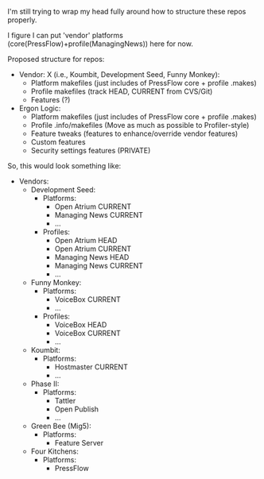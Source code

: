 I'm still trying to wrap my head fully around how to structure these repos properly.

I figure I can put 'vendor' platforms (core(PressFlow)+profile(ManagingNews)) here for now.

Proposed structure for repos:
 * Vendor: X (i.e., Koumbit, Development Seed, Funny Monkey):
   * Platform makefiles (just includes of PressFlow core + profile .makes)
   * Profile makefiles (track HEAD, CURRENT from CVS/Git)
   * Features (?)
 * Ergon Logic:
   * Platform makefiles (just includes of PressFlow core + profile .makes)
   * Profile .info/makefiles (Move as much as possible to Profiler-style)
   * Feature tweaks (features to enhance/override vendor features)
   * Custom features
   * Security settings features (PRIVATE)

So, this would look something like:
 - Vendors:
   - Development Seed:
     - Platforms:
       - Open Atrium CURRENT
       - Managing News CURRENT
       - ...
     - Profiles:
       - Open Atrium HEAD
       - Open Atrium CURRENT
       - Managing News HEAD
       - Managing News CURRENT
       - ...
   - Funny Monkey:
     - Platforms:
       - VoiceBox CURRENT
       - ...
     - Profiles:
       - VoiceBox HEAD
       - VoiceBox CURRENT
       - ...
   - Koumbit:
     - Platforms:
       - Hostmaster CURRENT
       - ...
   - Phase II:
     - Platforms:
       - Tattler
       - Open Publish
       - ...
   - Green Bee (Mig5):
     - Platforms:
       - Feature Server
   - Four Kitchens:
     - Platforms:
       - PressFlow


